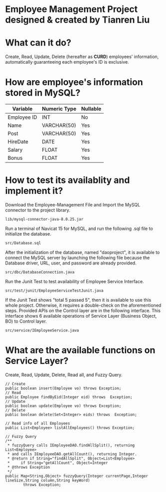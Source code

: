 # Employee Management Project designed & created by Tianren Liu


# What can it do?
Create, Read, Update, Delete (hereafter as **CURD**) employees' information, automatically guaranteeing each employee's ID is exclusive.

# How are employee's information stored in MySQL?

Variable | Numeric Type | Nullable
---|---|---
Employee ID | INT | No
Name | VARCHAR(50) | Yes
Post | VARCHAR(50) | Yes
HireDate | DATE | Yes
Salary | FLOAT | Yes
Bonus | FLOAT | Yes

# How to test its availablity and implement it?
Download the Employee-Management File and Import the MySQL connector to the project library. 
```
lib/mysql-connector-java-8.0.25.jar
```
Run a terminal of Navicat 15 for MySQL, and run the following .sql file to initialize the database.
```
src/Database.sql
```
After the initialization of the database, named "daoproject", it is available to connect the MySQL server by launching the following file because the Database driver, URL, user, and password are already provided.
```
src/dbc/DatabaseConnection.java
```
Run the Junit Test to test availability of Employee Service Interface.
```
src/test/junit/EmployeeServiceTestJunit.java
```
If the Junit Test shows "total 5 passed 5", then it is available to use this whole project. Otherwise, it requires a double-check on the aforementioned steps. Provided APIs on the Control layer are in the following interface. This interface shows 6 available operations of Service Layer (Business Object, BO) to Control layer.
```
src/service/IEmployeeService.java
```
# What are the available functions on Service Layer?
Create, Read, Update, Delete, Read all, and Fuzzy Query.
```
// Create
public boolean insert(Employee vo) throws Exception;
// Read
public Employee findByEid(Integer eid) throws  Exception;
// Update
public boolean update(Employee vo) throws Exception;
// Delete
public boolean delete(Set<Integer> eids) throws  Exception;

// Read info of all Employees
public List<Employee> listAllEmployees() throws Exception;

// Fuzzy Query
/**
 * fuzzyQuery calls IEmployeeDAO.findAllSplit(), returning List<Employee>
 * and calls IEmployeeDAO.getAllCount(), returning Integer.
 * @return if String="findAllSplit", Object=List<Employee>
 *     if String="getAllCount", Object=Integer
 * @throws Exception
 */
public Map<String,Object> fuzzyQuery(Integer currentPage,Integer lineSize,String column,String keyWord)
        throws Exception;
```
